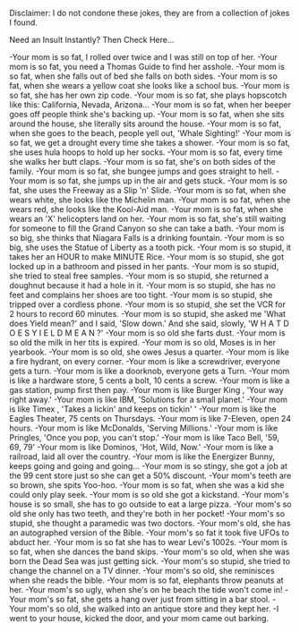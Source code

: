Disclaimer: I do not condone these jokes, they are from a collection of jokes I found.

Need an Insult Instantly? Then Check Here...

-Your mom is so fat, I rolled over twice and I was still on top of her.
-Your mom is so fat, you need a Thomas Guide to find her asshole.
-Your mom is so fat, when she falls out of bed she falls on both sides.
-Your mom is so fat, when she wears a yellow coat she looks like a school bus.
-Your mom is so fat, she has her own zip code.
-Your mom is so fat, she plays hopscotch like this: California, Nevada, Arizona...
-Your mom is so fat, when her beeper goes off people think she's backing up.
-Your mom is so fat, when she sits around the house, she literally sits around the house.
-Your mom is so fat, when she goes to the beach, people yell out, 'Whale Sighting!'
-Your mom is so fat, we get a drought every time she takes a shower.
-Your mom is so fat, she uses hula hoops to hold up her socks.
-Your mom is so fat, every time she walks her butt claps.
-Your mom is so fat, she's on both sides of the family.
-Your mom is so fat, she bungee jumps and goes straight to hell.
-Your mom is so fat, she jumps up in the air and gets stuck.
-Your mom is so fat, she uses the Freeway as a Slip 'n' Slide.
-Your mom is so fat, when she wears white, she looks like the Michelin man.
-Your mom is so fat, when she wears red, she looks like the Kool-Aid man.
-Your mom is so fat, when she wears an 'X' helicopters land on her.
-Your mom is so fat, she's still waiting for someone to fill the Grand Canyon so she can take a bath.
-Your mom is so big, she thinks that Niagara Falls is a drinking fountain.
-Your mom is so big, she uses the Statue of Liberty as a tooth pick.
-Your mom is so stupid, it takes her an HOUR to make MINUTE Rice.
-Your mom is so stupid, she got locked up in a bathroom and pissed in her pants.
-Your mom is so stupid, she tried to steal free samples.
-Your mom is so stupid, she returned a doughnut because it had a hole in it.
-Your mom is so stupid, she has no feet and complains her shoes are too tight.
-Your mom is so stupid, she tripped over a cordless phone.
-Your mom is so stupid, she set the VCR for 2 hours to record 60 minutes.
-Your mom is so stupid, she asked me 'What does Yield mean?' and I said, 'Slow down.' And she said, slowly,
'W H A T D O E S Y I E L D M E A N ?'
-Your mom is so old she farts dust.
-Your mom is so old the milk in her tits is expired.
-Your mom is so old, Moses is in her yearbook.
-Your mom is so old, she owes Jesus a quarter.
-Your mom is like a fire hydrant, on every corner.
-Your mom is like a screwdriver, everyone gets a turn.
-Your mom is like a doorknob, everyone gets a Turn.
-Your mom is like a hardware store, 5 cents a bolt, 10 cents a screw.
-Your mom is like a gas station, pump first then pay.
-Your mom is like Burger King , 'Your way right away.'
-Your mom is like IBM, 'Solutions for a small planet.'
-Your mom is like Timex , 'Takes a lickin' and keeps on tickin' '
-Your mom is like the Eagles Theater, 75 cents on Thursdays.
-Your mom is like 7-Eleven, open 24 hours.
-Your mom is like McDonalds, 'Serving Millions.'
-Your mom is like Pringles, 'Once you pop, you can't stop.'
-Your mom is like Taco Bell, '59, 69, 79'
-Your mom is like Dominos, 'Hot, Wild, Now.'
-Your mom is like a railroad, laid all over the country.
-Your mom is like the Energizer Bunny, keeps going and going and going...
-Your mom is so stingy, she got a job at the 99 cent store
just so she can get a 50% discount.
-Your mom's teeth are so brown, she spits Yoo-hoo.
-Your mom is so fat, when she was a kid she could only play seek.
-Your mom is so old she got a kickstand.
-Your mom's house is so small, she has to go outside to eat a large pizza.
-Your mom's so old she only has two teeth, and they're both in her pocket!
-Your mom's so stupid, she thought a paramedic was two doctors.
-Your mom's old, she has an autographed version of the Bible. 
-Your mom's so fat it took five UFOs to abduct her.
-Your mom is so fat she has to wear Levi's 1002s.
-Your mom is so fat, when she dances the band skips.
-Your mom's so old, when she was born the Dead Sea was just getting sick.
-Your mom's so stupid, she tried to change the channel on a TV dinner.
-Your mom's so old, she reminisces when she reads the bible.
-Your mom is so fat, elephants throw peanuts at her.
-Your mom's so ugly, when she's on he beach the tide won't come in!
-Your mom's so fat, she gets a hang over just from sitting in a bar stool.
-Your mom's so old, she walked into an antique store and they kept her.
-I went to your house, kicked the door, and your mom came out barking.

